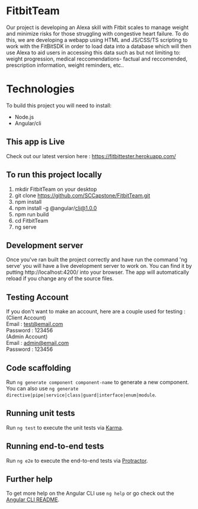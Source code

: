 # FitbitTeam

Our project is developing an Alexa skill with Fitbit scales to manage weight and minimize risks for those struggling with congestive heart failure. To do this, we are developing a webapp using HTML and JS/CSS/TS scripting to work with the FitBitSDK in order to load data into a database which will then use Alexa to aid users in accessing this data such as but not limiting to: weight progression, medical reccomendations- factual and reccomended, prescription information, weight reminders, etc..
# Technologies
To build this project you will need to install: 
- Node.js
- Angular/cli 
## This app is Live

Check out our latest version here : https://fitbittester.herokuapp.com/

## To run this project locally 

1. mkdir FitbitTeam on your desktop
2. git clone https://github.com/SCCapstone/FitbitTeam.git
3. npm install
4. npm install -g @angular/cli@1.0.0
5. npm run build
6. cd FitbitTeam
7. ng serve

## Development server

Once you've ran built the project correctly and have run the command 'ng serve' you will have a live development server to work on. You can find it by putting http://localhost:4200/ into your browser. The app will automatically reload if you change any of the source files.

## Testing Account

If you don't want to make an account, here are a couple used for testing :\
(Client Account)\
Email : test@email.com\
Password : 123456\
(Admin Account)\
Email : admin@email.com\
Password : 123456

## Code scaffolding

Run `ng generate component component-name` to generate a new component. You can also use `ng generate directive|pipe|service|class|guard|interface|enum|module`.

## Running unit tests

Run `ng test` to execute the unit tests via [Karma](https://karma-runner.github.io).

## Running end-to-end tests

Run `ng e2e` to execute the end-to-end tests via [Protractor](http://www.protractortest.org/).

## Further help

To get more help on the Angular CLI use `ng help` or go check out the [Angular CLI README](https://github.com/angular/angular-cli/blob/master/README.md).
